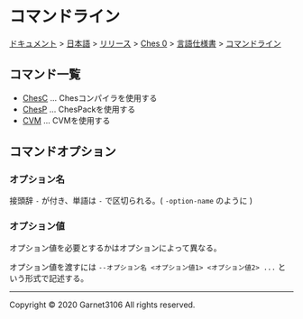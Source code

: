 # コマンドライン

[ドキュメント](../../../../../index.md) > [日本語](../../../../index.md) > [リリース](../../../index.md) > [Ches 0](../../index.md) > [言語仕様書](../index.md) > [コマンドライン](./index.md)

## コマンド一覧

- [ChesC](./chesc/index.md) ... Chesコンパイラを使用する
- [ChesP](./chesp/index.md) ... ChesPackを使用する
- [CVM](./cvm/index.md) ... CVMを使用する

## コマンドオプション

### オプション名

接頭辞 `-` が付き、単語は `-` で区切られる。( `-option-name` のように )

### オプション値

オプション値を必要とするかはオプションによって異なる。

オプション値を渡すには `--オプション名 <オプション値1> <オプション値2> ...` という形式で記述する。

---

Copyright © 2020 Garnet3106 All rights reserved.

